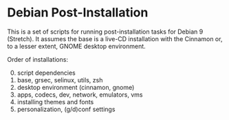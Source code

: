 # Debian Post-Installation

This is a set of scripts for running post-installation tasks for Debian 9
(Stretch). It assumes the base is a live-CD installation with the Cinnamon or, to a lesser extent, GNOME desktop environment. 

Order of installations:

0. script dependencies
1. base, grsec, selinux, utils, zsh
2. desktop environment (cinnamon, gnome)
3. apps, codecs, dev, network, emulators, vms
4. installing themes and fonts
5. personalization, (g/d)conf settings
